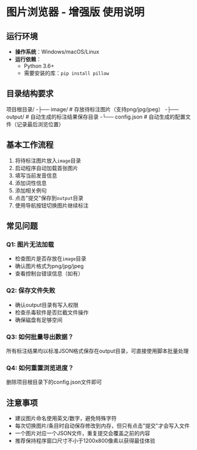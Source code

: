 # 图片浏览器 - 增强版 使用说明

## 运行环境
- **操作系统**：Windows/macOS/Linux
- **运行依赖**：
  - Python 3.6+
  - 需要安装的库：`pip install pillow`

## 目录结构要求
项目根目录/
-├── image/ # 存放待标注图片（支持png/jpg/jpeg）
-├── output/ # 自动生成的标注结果保存目录
-└── config.json # 自动生成的配置文件（记录最后浏览位置）


## 基本工作流程
1. 将待标注图片放入`image`目录
2. 启动程序自动加载首张图片
3. 填写当前发音信息
4. 添加词性信息
5. 添加相关例句
6. 点击"提交"保存到`output`目录
7. 使用导航按钮切换图片继续标注

## 常见问题

### Q1: 图片无法加载
- 检查图片是否存放在`image`目录
- 确认图片格式为png/jpg/jpeg
- 查看控制台错误信息（如有）

### Q2: 保存文件失败
- 确认output目录有写入权限
- 检查杀毒软件是否拦截文件操作
- 确保磁盘有足够空间

### Q3: 如何批量导出数据？
所有标注结果均以标准JSON格式保存在output目录，可直接使用脚本批量处理

### Q4: 如何重置浏览进度？
删除项目根目录下的config.json文件即可

## 注意事项
- 建议图片命名使用英文/数字，避免特殊字符
- 每次切换图片/条目时自动保存修改到内存，但只有点击"提交"才会写入文件
- 一个图片对应一个JSON文件，重复提交会覆盖之前的内容
- 推荐保持程序窗口尺寸不小于1200x800像素以获得最佳体验
